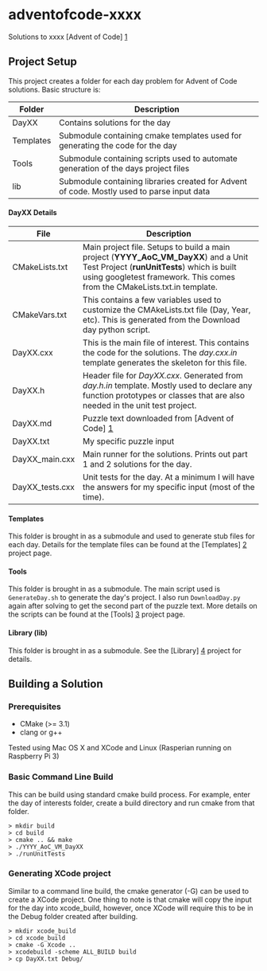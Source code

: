 # adventofcode-xxxx
Solutions to xxxx [Advent of Code] [1]

## Project Setup
This project creates a folder for each day problem for Advent of Code solutions.  Basic structure is:

Folder  	| Description
-------		| ------------- 
DayXX    	| Contains solutions for the day    
Templates	| Submodule containing cmake templates used for generating the code for the day
Tools		| Submodule containing scripts used to automate generation of the days project files
lib			| Submodule containing libraries created for Advent of code.  Mostly used to parse input data

#### DayXX Details
File			| Description
----------------|------------------
CMakeLists.txt	| Main project file.  Setups to build a main project (**YYYY_AoC_VM_DayXX**) and a Unit Test Project (**runUnitTests**) which is built using googletest framework.  This comes from the CMakeLists.txt.in template.
CMakeVars.txt	| This contains a few variables used to customize the CMAkeLists.txt file (Day, Year, etc).  This is generated from the Download day python script.
DayXX.cxx		| This is the main file of interest.  This contains the code for the solutions.  The *day.cxx.in* template generates the skeleton for this file.
DayXX.h			| Header file for *DayXX.cxx*. Generated from *day.h.in* template. Mostly used to declare any function prototypes or classes that are also needed in the unit test project.
DayXX.md		| Puzzle text downloaded from [Advent of Code] [1]
DayXX.txt		| My specific puzzle input
DayXX_main.cxx	| Main runner for the solutions.  Prints out part 1 and 2 solutions for the day.
DayXX_tests.cxx	| Unit tests for the day. At a minimum I will have the answers for my specific input (most of the time).

#### Templates
This folder is brought in as a submodule and used to generate stub files for each day.  Details for the template files can be found at the [Templates] [2] project page.

#### Tools
This folder is brought in as a submodule.  The main script used is ```GenerateDay.sh``` to generate the day's project.  I also run ```DownloadDay.py``` again after solving to get the second part of the puzzle text.  More details on the scripts can be found at the [Tools] [3] project page.

#### Library (lib)
This folder is brought in as a submodule. See the [Library] [4] project for details.

## Building a Solution
### Prerequisites
* CMake (>= 3.1)
* clang or g++

Tested using Mac OS X and XCode and Linux (Rasperian running on Raspberry Pi 3)

### Basic Command Line Build
This can be build using standard cmake build process.  For example, enter the day of interests folder, create a build directory and run cmake from that folder.

    > mkdir build
    > cd build
    > cmake .. && make
    > ./YYYY_AoC_VM_DayXX
    > ./runUnitTests
    
### Generating XCode project
Similar to a command line build, the cmake generator (-G) can be used to create a XCode project. One thing to note is that cmake will copy the input for the day into xcode_build, however, once XCode will require this to be in the Debug folder created after building.

    > mkdir xcode_build
    > cd xcode_build
    > cmake -G Xcode ..
    > xcodebuild -scheme ALL_BUILD build
    > cp DayXX.txt Debug/

 [1]: https://adventofcode.com/        "Advent of Code"
 [2]: https://github.com/vipermuffin/adventofcode-cmake-templates        "Templates"
 [3]: https://github.com/vipermuffin/adventofcode-tools        "Tools"
 [4]: https://github.com/vipermuffin/adventofcode-lib        "Library"
